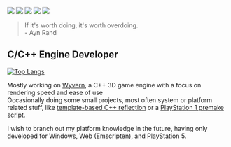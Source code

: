 [![](https://img.shields.io/badge/Itch.io-%23FA5C5C.svg?logo=Itch.io&logoColor=white)](https://argore.itch.io/)
![](https://img.shields.io/badge/C++-%2300599C.svg?logo=c%2B%2B&logoColor=white)
![](https://img.shields.io/badge/C%23-%23239120.svg?logo=csharp&logoColor=white)
![](https://img.shields.io/badge/lua-%232C2D72.svg?logo=lua&logoColor=white)
![](https://img.shields.io/badge/PlayStation%C2%AE5-003791?logo=playstation&logoColor=white)

> If it's worth doing, it's worth overdoing.  
> \- Ayn Rand

## C/C++ Engine Developer  

[![Top Langs](https://github-readme-stats-tokend.vercel.app/api/top-langs/?username=ArgoreOfficial&layout=compact&hide_border=true&theme=transparent&size_weight=0.5&count_weight=0.5)](https://github.com/anuraghazra/github-readme-stats)
<br>

Mostly working on [Wyvern](https://github.com/argoreofficial/wyvern), a C++ 3D game engine with a focus on rendering speed and ease of use  
Occasionally doing some small projects, most often system or platform related stuff, like [template-based C++ reflection](https://github.com/ArgoreOfficial/Reflection) or a [PlayStation 1 premake script](https://github.com/ArgoreOfficial/PSn00bSDK-Premake).

I wish to branch out my platform knowledge in the future, having only developed for Windows, Web (Emscripten), and PlayStation 5. 

